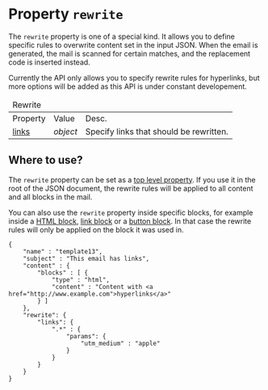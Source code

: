 # Property `rewrite`

The `rewrite` property is one of a special kind. It allows you to define 
specific rules to overwrite content set in the input JSON. When the
email is generated, the mail is scanned for certain matches, and the
replacement code is inserted instead.

Currently the API only allows you to specify rewrite rules for hyperlinks, but more options will 
be added as this API is under constant developement. 

<table class="info">
    <thead>
        <tr>
            <td colspan="3">Rewrite</td>
        </tr>
    </thead>
    <tbody>
        <tr class="thead">
            <td>Property</td>
            <td>Value</td>
            <td>Desc.</td>
        </tr>
        <tr>
            <td><a href="/support/json/property-rewrite-links">links</a></td>
            <td><em>object</em></td>
            <td>Specify links that should be rewritten. </td>
        </tr>
    </tbody>
</table>

## Where to use?

The `rewrite` property can be set as a <a href="/support/json/top-level-properties">top
level property</a>. If you use it in the root of the JSON document, the rewrite
rules will be applied to all content and all blocks in the mail.

You can also use the `rewrite` property inside specific blocks, for example
inside a <a href="/support/json/block-html">HTML block</a>, 
<a href="/support/json/block-link">link block</a> or a 
<a href="/support/json/block-button">button block</a>. In that case the 
rewrite rules will only be applied on the block it was used in.

    {
        "name" : "template13",
        "subject" : "This email has links",
        "content" : {
            "blocks" : [ {
                "type" : "html",
                "content" : "Content with <a href="http://www.example.com">hyperlinks</a>"
            } ]
        },
        "rewrite": {
            "links": {
                ".*" : {
                    "params": {
                        "utm_medium" : "apple"
                    }
                }
            }
        }
    }

